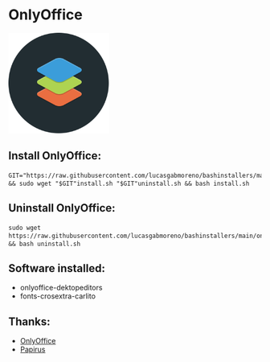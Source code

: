 # OnlyOffice
<img src="preview.svg" width="200">

## Install OnlyOffice:
```
GIT="https://raw.githubusercontent.com/lucasgabmoreno/bashinstallers/main/onlyoffice/" && sudo wget "$GIT"install.sh "$GIT"uninstall.sh && bash install.sh
```

## Uninstall OnlyOffice:
```
sudo wget https://raw.githubusercontent.com/lucasgabmoreno/bashinstallers/main/onlyoffice/uninstall.sh && bash uninstall.sh
```

## Software installed:
* onlyoffice-dektopeditors
* fonts-crosextra-carlito

## Thanks:
* [OnlyOffice](https://www.onlyoffice.com/es/)
* [Papirus](https://github.com/PapirusDevelopmentTeam)
